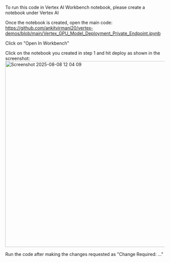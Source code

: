 To run this code in Vertex AI Workbench notebook, please create a notebook under Vertex AI

Once the notebook is created, open the main code: https://github.com/ankitvirmani20/vertex-demos/blob/main/Vertex_GPU_Model_Deployment_Private_Endpoint.ipynb

Click on "Open In Workbench"

Click on the notebook you created in step 1 and hit deploy as shown in the screenshot: <img width="720" height="586" alt="Screenshot 2025-08-08 12 04 09" src="https://github.com/user-attachments/assets/f7723615-3d0c-46c5-8012-edc571701f41" />

Run the code after making the changes requested as "Change Required: ..."
